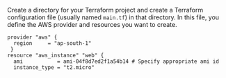 Create a directory for your Terraform project and create a Terraform configuration file (usually named ``main.tf``) in that directory.
In this file, you define the AWS provider and resources you want to create.
```
provider "aws" {
  region     = "ap-south-1"
 }
resource "aws_instance" "web" {
  ami           = ami-04f8d7ed2f1a54b14 # Specify appropriate ami id
  instance_type = "t2.micro"
```
